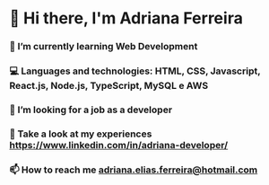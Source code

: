 # 👋 Hi there, I'm Adriana Ferreira

### 📓 I’m currently learning Web Development
### 💻 Languages and technologies:  HTML, CSS, Javascript, React.js, Node.js, TypeScript, MySQL e AWS
### 👀 I’m looking for a job as a developer
### 🏢 Take a look at my experiences https://www.linkedin.com/in/adriana-developer/
### 📫 How to reach me adriana.elias.ferreira@hotmail.com



<!---
Drilias/Drilias is a ✨ special ✨ repository because its `README.md` (this file) appears on your GitHub profile.
You can click the Preview link to take a look at your changes.
--->
